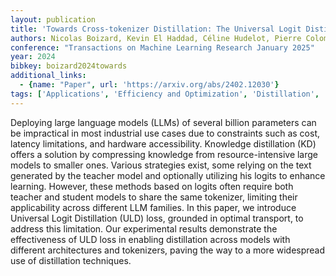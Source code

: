 ```yaml
---
layout: publication
title: 'Towards Cross-tokenizer Distillation: The Universal Logit Distillation Loss For Llms'
authors: Nicolas Boizard, Kevin El Haddad, Céline Hudelot, Pierre Colombo
conference: "Transactions on Machine Learning Research January 2025"
year: 2024
bibkey: boizard2024towards
additional_links:
  - {name: "Paper", url: 'https://arxiv.org/abs/2402.12030'}
tags: ['Applications', 'Efficiency and Optimization', 'Distillation', 'Model Architecture']
---
```

Deploying large language models (LLMs) of several billion parameters can be
impractical in most industrial use cases due to constraints such as cost,
latency limitations, and hardware accessibility. Knowledge distillation (KD)
offers a solution by compressing knowledge from resource-intensive large models
to smaller ones. Various strategies exist, some relying on the text generated
by the teacher model and optionally utilizing his logits to enhance learning.
However, these methods based on logits often require both teacher and student
models to share the same tokenizer, limiting their applicability across
different LLM families. In this paper, we introduce Universal Logit
Distillation (ULD) loss, grounded in optimal transport, to address this
limitation. Our experimental results demonstrate the effectiveness of ULD loss
in enabling distillation across models with different architectures and
tokenizers, paving the way to a more widespread use of distillation techniques.
